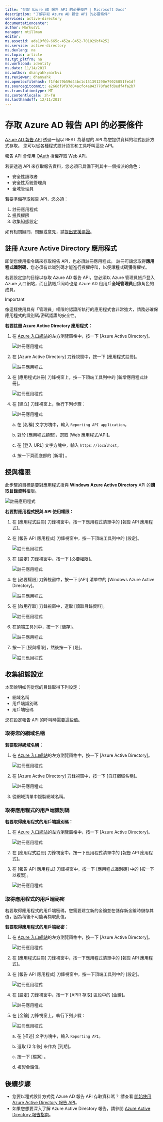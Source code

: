 ```yaml
---
title: "存取 Azure AD 報告 API 的必要條件 | Microsoft Docs"
description: "了解存取 Azure AD 報告 API 的必要條件"
services: active-directory
documentationcenter: 
author: MarkusVi
manager: mtillman
editor: 
ms.assetid: ada19f69-665c-452a-8452-701029bf4252
ms.service: active-directory
ms.devlang: na
ms.topic: article
ms.tgt_pltfrm: na
ms.workload: identity
ms.date: 11/14/2017
ms.author: dhanyahk;markvi
ms.reviewer: dhanyahk
ms.openlocfilehash: f1f4d79b59d44bc1c151391290e79026051fe1df
ms.sourcegitcommit: e266df9f97d04acfc4a843770fadfd8edf4fa2b7
ms.translationtype: MT
ms.contentlocale: zh-TW
ms.lasthandoff: 12/11/2017
---
```

# <a name="prerequisites-to-access-the-azure-ad-reporting-api"></a>存取 Azure AD 報告 API 的必要條件

[Azure AD 報告 API](https://msdn.microsoft.com/library/azure/ad/graph/howto/azure-ad-reports-and-events-preview) 透過一組以 REST 為基礎的 API 為您提供資料的程式設計方式存取。 您可以從各種程式設計語言和工具呼叫這些 API。

報告 API 會使用 [OAuth](https://msdn.microsoft.com/library/azure/dn645545.aspx) 授權存取 Web API。 

若要透過 API 來存取報告資料，您必須已具備下列其中一個指派的角色︰

- 安全性讀取者
- 安全性系統管理員
- 全域管理員


若要準備存取報告 API，您必須︰

1. 註冊應用程式 
2. 授與權限 
3. 收集組態設定 

如有相關疑問、問題或意見，請[提出支援票證](https://docs.microsoft.com/azure/active-directory/active-directory-troubleshooting-support-howto)。

## <a name="register-an-azure-active-directory-application"></a>註冊 Azure Active Directory 應用程式

即使您使用指令碼來存取報告 API，也必須註冊應用程式。 註冊可讓您取得**應用程式識別碼**，您必須有此識別碼才能進行授權呼叫，以便讓程式碼獲得權杖。

若要設定您的目錄以存取 Azure AD 報告 API，您必須以 Azure 管理員帳戶登入 Azure 入口網站，而且該帳戶同時也是 Azure AD 租用戶**全域管理員**目錄角色的成員。

> [!IMPORTANT]
> 像這樣使用具有「管理員」權限的認證所執行的應用程式會非常強大，請務必確保應用程式的識別碼/密碼認證的安全性。
> 


**若要註冊 Azure Active Directory 應用程式：**

1. 在 [Azure 入口網站](https://portal.azure.com)的左方瀏覽窗格中，按一下 [Azure Active Directory]。
   
    ![註冊應用程式](./media/active-directory-reporting-api-prerequisites-azure-portal/01.png) 

2. 在 [Azure Active Directory] 刀鋒視窗中，按一下 [應用程式註冊]。

    ![註冊應用程式](./media/active-directory-reporting-api-prerequisites-azure-portal/02.png) 

3. 在 [應用程式註冊] 刀鋒視窗上，按一下頂端工具列中的 [新增應用程式註冊]。

    ![註冊應用程式](./media/active-directory-reporting-api-prerequisites-azure-portal/03.png)

4. 在 [建立] 刀鋒視窗上，執行下列步驟︰

    ![註冊應用程式](./media/active-directory-reporting-api-prerequisites-azure-portal/04.png)

    a. 在 [名稱] 文字方塊中，輸入 `Reporting API application`。

    b. 對於 [應用程式類型]，選取 [Web 應用程式/API]。

    c. 在 [登入 URL] 文字方塊中，輸入 `https://localhost`。

    d. 按一下頁面底部的 [新增] 。 


## <a name="grant-permissions"></a>授與權限 

此步驟的目標是要對應用程式授與 **Windows Azure Active Directory** API 的**讀取目錄資料**權限。

![註冊應用程式](./media/active-directory-reporting-api-prerequisites-azure-portal/16.png)
 

**若要對應用程式授與 API 使用權限：**

1. 在 [應用程式註冊] 刀鋒視窗中，按一下應用程式清單中的 [報告 API 應用程式]。

2. 在 [報告 API 應用程式] 刀鋒視窗中，按一下頂端工具列中的 [設定]。 

    ![註冊應用程式](./media/active-directory-reporting-api-prerequisites-azure-portal/05.png)

3. 在 [設定] 刀鋒視窗中，按一下 [必要權限]。 

    ![註冊應用程式](./media/active-directory-reporting-api-prerequisites-azure-portal/06.png)

4. 在 [必要權限] 刀鋒視窗中，按一下 [API] 清單中的 [Windows Azure Active Directory]。 

    ![註冊應用程式](./media/active-directory-reporting-api-prerequisites-azure-portal/07.png)

5. 在 [啟用存取] 刀鋒視窗中，選取 [讀取目錄資料]。 

    ![註冊應用程式](./media/active-directory-reporting-api-prerequisites-azure-portal/08.png)

6. 在頂端工具列中，按一下 [儲存]。

    ![註冊應用程式](./media/active-directory-reporting-api-prerequisites-azure-portal/15.png)

7. 按一下 [授與權限]，然後按一下 [是]。

    ![註冊應用程式](./media/active-directory-reporting-api-prerequisites-azure-portal/17.png)


## <a name="gather-configuration-settings"></a>收集組態設定 
本節說明如何從您的目錄取得下列設定︰

* 網域名稱
* 用戶端識別碼
* 用戶端密碼

您在設定報告 API 的呼叫時需要這些值。 

### <a name="get-your-domain-name"></a>取得您的網域名稱

**若要取得網域名稱：**

1. 在 [Azure 入口網站](https://portal.azure.com)的左方瀏覽窗格中，按一下 [Azure Active Directory]。
   
    ![註冊應用程式](./media/active-directory-reporting-api-prerequisites-azure-portal/01.png) 

2. 在 [Azure Active Directory] 刀鋒視窗中，按一下 [自訂網域名稱]。

    ![註冊應用程式](./media/active-directory-reporting-api-prerequisites-azure-portal/09.png) 

3. 從網域清單中複製網域名稱。


### <a name="get-your-applications-client-id"></a>取得應用程式的用戶端識別碼

**若要取得應用程式的用戶端識別碼：**

1. 在 [Azure 入口網站](https://portal.azure.com)的左方瀏覽窗格中，按一下 [Azure Active Directory]。
   
    ![註冊應用程式](./media/active-directory-reporting-api-prerequisites-azure-portal/01.png) 

2. 在 [應用程式註冊] 刀鋒視窗中，按一下應用程式清單中的 [報告 API 應用程式]。

3. 在 [報告 API 應用程式] 刀鋒視窗中，按一下 [應用程式識別碼] 中的 [按一下以複製]。

    ![註冊應用程式](./media/active-directory-reporting-api-prerequisites-azure-portal/11.png) 



### <a name="get-your-applications-client-secret"></a>取得應用程式的用戶端祕密
若要取得應用程式的用戶端密碼，您需要建立新的金鑰並在儲存新金鑰時儲存其值，因為稍後不可能再擷取此值。

**若要取得應用程式的用戶端祕密：**

1. 在 [Azure 入口網站](https://portal.azure.com)的左方瀏覽窗格中，按一下 [Azure Active Directory]。
   
    ![註冊應用程式](./media/active-directory-reporting-api-prerequisites-azure-portal/01.png) 

2. 在 [應用程式註冊] 刀鋒視窗中，按一下應用程式清單中的 [報告 API 應用程式]。


3. 在 [報告 API 應用程式] 刀鋒視窗中，按一下頂端工具列中的 [設定]。 

    ![註冊應用程式](./media/active-directory-reporting-api-prerequisites-azure-portal/05.png)

4. 在 [設定] 刀鋒視窗中，按一下 [APIR 存取] 區段中的 [金鑰]。 

    ![註冊應用程式](./media/active-directory-reporting-api-prerequisites-azure-portal/12.png)


5. 在 [金鑰] 刀鋒視窗上，執行下列步驟︰

    ![註冊應用程式](./media/active-directory-reporting-api-prerequisites-azure-portal/14.png)

    a. 在 [描述] 文字方塊中，輸入 `Reporting API`。

    b. 選取 [2 年後] 來作為 [到期]。

    c. 按一下 [檔案] 。

    d. 複製金鑰值。


## <a name="next-steps"></a>後續步驟
* 您要以程式設計方式從 Azure AD 報告 API 存取資料嗎？ 請查看 [開始使用 Azure Active Directory 報告 API](active-directory-reporting-api-getting-started.md)。
* 如果您想要深入了解 Azure Active Directory 報告，請參閱 [Azure Active Directory 報告指南](active-directory-reporting-guide.md)。  

